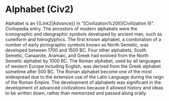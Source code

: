 # Alphabet (Civ2)

 Alphabet is an {{Link2|Advance}} in "[Civilization%20II](Civilization II)".
Civilopedia entry.
The ancestors of modern alphabets were the iconographic and ideographic symbols developed by ancient man, such as cuneiform and hieroglyphics. The first known alphabet, a combination of a number of early pictographic symbols known as North Semetic, was developed between 1700 and 1500 BC. Four other alphabets, South Semetic, Canaanite, Aramaic, and Greek had evolved from the North Semetic alphabet by 1000 BC. The Roman alphabet, used by all languages of western Europe including English, was derived from the Greek alphabet sometime after 500 BC. The Roman alphabet become one of the most widespread due to the extensive use of the Latin Language during the reign of the Roman Empire. The development of alphabets was significant in the development of advanced civilizations because it allowed history and ideas to be written down, rather than memorized and passed along orally.